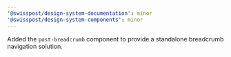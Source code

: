 ```yaml
---
'@swisspost/design-system-documentation': minor
'@swisspost/design-system-components': minor
---
```


Added the `post-breadcrumb` component to provide a standalone breadcrumb navigation solution.
